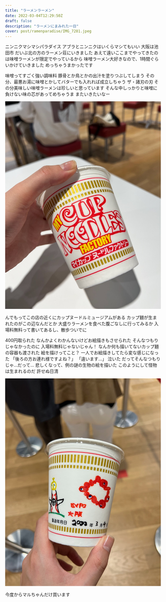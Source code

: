```yaml
---
title: "ラーメンラーメン"
date: 2022-03-04T12:29:50Z
draft: false
description: "ラーメンにまみれた一日"
cover: post/ramenparadise/IMG_7281.jpeg
---
```


ニンニクマシマシパラダイス
アブラとニンニクはいくらマシてもいい
大阪は池田市
だいぶ北の方のラーメン荘にいきました
あえて遠いここまでやってきたのは味噌ラーメンが限定でやっているから
味噌ラーメン大好きなので、1時間ぐらいかけていきました
めっちゃうまかったです

味噌ってすごく強い調味料
豚骨とか鳥とかの出汁を塗りつぶしてしまう
その分、最悪お湯に味噌とかしてバターでも入れれば成立しちゃう
ザ・諸刃の刃
その分美味しい味噌ラーメンは珍しいと思っています
そんな中しっかりと味噌に負けない味の芯があってめちゃうま
またいきたいなー

![cupnoodle](./IMG_7286.jpeg)

んでもってこの店の近くにカップヌードルミュージアムがある
カップ麺が生まれたのがこの辺なんだとか
大盛りラーメンを食べた腹ごなしに行ってみるか
入場料無料って書いてあるし、散歩ついでに

400円取られた
なんかよくわかんないけどお絵描きもさせられた
そんなつもりじゃなかったのに
入場料無料じゃないじゃん！
なんか何も描いてないカップ麺の容器も渡された
絵を描けってこと？
一人でお絵描きしてたら変な感じになった
「後ろの方お連れ様ですよね？」
「違います...」
泣いた
だってそんなつもりじゃ...だって...
悲しくなって、例の謎の生物の絵を描いた
このようにして怪物は生まれるのだ
許せぬ日清

![IMG_7287.jpeg](./IMG_7287.jpeg)

今度からマルちゃんだけ買います
